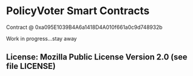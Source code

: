 # PolicyVoter Smart Contracts

Contract @ 0xa095E1039B4A6a1418D4A010f661a0c9d748932b

Work in progress...stay away

## License: Mozilla Public License Version 2.0 (see file LICENSE)
